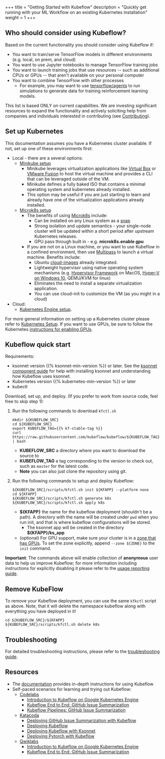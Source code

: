 +++
title = "Getting Started with Kubeflow"
description = "Quickly get running with your ML Workflow on an existing Kubernetes installation"
weight = 1
+++

## Who should consider using Kubeflow?

Based on the current functionality you should consider using Kubeflow if:

  * You want to train/serve TensorFlow models in different environments (e.g. local, on prem, and cloud)
  * You want to use Jupyter notebooks to manage TensorFlow training jobs
  * You want to launch training jobs that use resources -- such as additional
    CPUs or GPUs -- that aren't available on your personal computer
  * You want to combine TensorFlow with other processes
       * For example, you may want to use [tensorflow/agents](https://github.com/tensorflow/agents) to run simulations to generate data for training reinforcement learning models.

This list is based ONLY on current capabilities. We are investing significant resources to expand the
functionality and actively soliciting help from companies and individuals interested in contributing (see [Contributing](/docs/contributing/)).

## Set up Kubernetes

This documentation assumes you have a Kubernetes cluster available. If not, set up one of these environments first:

  * Local - there are a several options:
    * [Minikube setup](/docs/started/getting-started-minikube/)
      * Minikube leverages virtualization applications like [Virtual Box](https://www.virtualbox.org/) or [VMware Fusion](https://www.vmware.com/products/fusion.html) to host the virtual machine and provides a CLI that can be leveraged outside of the VM.
      * Minikube defines a fully baked ISO that contains a minimal operating system and kubernetes already installed.
      * This option may be useful if you are just starting to learn and already have one of the virtualization applications already installed.  
    * [Microk8s setup](/docs/started/getting-started-multipass/)
      * The benefits of using [Microk8s](https://microk8s.io/) include:
          - Can be installed on any Linux system as a [snap](https://snapcraft.io/)
          - Strong isolation and update semantics - your single-node cluster will be updated within a short period after upstream Kubernetes releases.
          - GPU pass through built in - e.g. **microk8s.enable gpu**
      * If you are not on a Linux machine, or you want to use Kubeflow in a confined environment, then use [Multipass](https://github.com/CanonicalLtd/multipass) to launch a virtual machine. Benefits include:
          - Ubuntu [cloud-images](http://cloud-images.ubuntu.com/) already integrated.
          - Lightweight hypervisor using native operating system mechanisms (e.g. [Hypervisor Framework](https://developer.apple.com/documentation/hypervisor) on MacOS, [Hyper-V on Windows 10](https://docs.microsoft.com/en-us/virtualization/hyper-v-on-windows/quick-start/enable-hyper-v), QEMU/KVM for linux)
          - Eliminates the need to install a separate virtualization application.
          - You can use cloud-init to customize the VM (as you might in a cloud)
  * Cloud:
    * [Kubernetes Engine setup](/docs/started/getting-started-gke/).

For more general information on setting up a Kubernetes cluster please refer to [Kubernetes Setup](https://kubernetes.io/docs/setup/). If you want to use GPUs, be sure to follow the Kubernetes [instructions for enabling GPUs](https://kubernetes.io/docs/tasks/manage-gpus/scheduling-gpus/).

## Kubeflow quick start

Requirements:

  * ksonnet version {{% ksonnet-min-version %}} or later. See the
    [ksonnet component guide](/docs/components/ksonnet) for help with
    installing ksonnet and understanding how Kubeflow uses ksonnet.
  * Kubernetes version {{% kubernetes-min-version %}} or later
  * kubectl

Download, set up, and deploy. (If you prefer to work from source code, feel free to skip step 1):

1. Run the following commands to download `kfctl.sh`

    ```
    mkdir ${KUBEFLOW_SRC}
    cd ${KUBEFLOW_SRC}
    export KUBEFLOW_TAG={{% kf-stable-tag %}}
    curl https://raw.githubusercontent.com/kubeflow/kubeflow/${KUBEFLOW_TAG}/scripts/download.sh | bash
     ```
   * **KUBEFLOW_SRC** a directory where you want to download the source to
   * **KUBEFLOW_TAG** a tag corresponding to the version to check out, such as `master` for the latest code.
   * **Note** you can also just clone the repository using git.
1. Run the following commands to setup and deploy Kubeflow:

    ```
    ${KUBEFLOW_SRC}/scripts/kfctl.sh init ${KFAPP} --platform none
    cd ${KFAPP}
    ${KUBEFLOW_SRC}/scripts/kfctl.sh generate k8s
    ${KUBEFLOW_SRC}/scripts/kfctl.sh apply k8s
    ```
   * **${KFAPP}** the name for the kubeflow deployment (shouldn't be a path). A directory with the name will be created under `pwd` when you run init, and that is where kubeflow configurations will be stored.
      * The ksonnet app will be created in the directory **${KFAPP}/ks_app**
   * (optional) For GPU support, make sure your cluster is in a [zone that has GPUs](https://cloud.google.com/compute/docs/regions-zones/). To set the zone explicitly, append `--zone ${ZONE}` to the `init` command.

**Important**: The commands above will enable collection of **anonymous** user data to help us improve Kubeflow; for more information including instructions for explicitly
disabling it please refer to the [usage reporting guide](/docs/other-guides/usage-reporting/).

## Remove KubeFlow
To remove your Kubeflow deployment, you can use the same `kfkctl` script as above. Note, that it will delete the namespace kubeflow along with everything you have deployed in it!

    
    cd ${KUBEFLOW_SRC}/${KFAPP}
    ${KUBEFLOW_SRC}/scripts/kfctl.sh delete k8s
    
    
## Troubleshooting
For detailed troubleshooting instructions, please refer to the [troubleshooting guide](/docs/other-guides/troubleshooting/).

## Resources

* The [documentation](/docs/) provides in-depth instructions for using Kubeflow
* Self-paced scenarios for learning and trying out Kubeflow:
  * [Codelabs](https://codelabs.developers.google.com/?cat=tensorflow)
      * [Introduction to Kubeflow on Google Kubernetes Engine](https://codelabs.developers.google.com/codelabs/kubeflow-introduction/index.html)
      * [Kubeflow End to End: GitHub Issue Summarization](https://codelabs.developers.google.com/codelabs/cloud-kubeflow-e2e-gis/index.html)
      * [Kubeflow Pipelines: GitHub Issue Summarization](https://codelabs.developers.google.com/codelabs/cloud-kubeflow-pipelines-gis/index.html)
  * [Katacoda](https://www.katacoda.com/kubeflow)
      * [Deploying GitHub Issue Summarization with Kubeflow](https://www.katacoda.com/kubeflow/scenarios/deploying-github-issue-summarization)
      * [Deploying Kubeflow](https://www.katacoda.com/kubeflow/scenarios/deploying-kubeflow)
      * [Deploying Kubeflow with Ksonnet](https://www.katacoda.com/kubeflow/scenarios/deploying-kubeflow-with-ksonnet)
      * [Deploying Pytorch with Kubeflow](https://www.katacoda.com/kubeflow/scenarios/deploy-pytorch-with-kubeflow)
  * [Qwiklabs](https://qwiklabs.com/catalog?keywords=kubeflow)
      * [Introduction to Kubeflow on Google Kubernetes Engine](https://qwiklabs.com/focuses/960?locale=en&parent=catalog)
      * [Kubeflow End to End: GitHub Issue Summarization](https://qwiklabs.com/focuses/1257?locale=en&parent=catalog)
